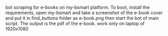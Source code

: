 bot scraping for e-books on my-bsmart platform. To boot, install the requirements, open my-bsmart and take a screenshot of the e-book cover and put it in find_buttons folder as e-book.png then start the bot of main script. The output is the pdf of the e-book.
work only on laptop of 1920x1080
